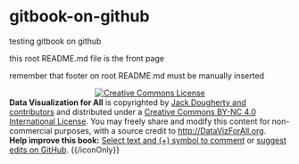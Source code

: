 # gitbook-on-github

testing gitbook on github

this root README.md file is the front page

remember that footer on root README.md must be manually inserted

<div style="text-align:center">
<a rel="license" href="http://creativecommons.org/licenses/by-nc/4.0/">
  <img alt="Creative Commons License" style="border-width:0" src="https://licensebuttons.net/l/by-nc/4.0/88x31.png" />
</a></div>
<div style="text-align:left">
<strong>Data Visualization for All</strong> is copyrighted
by <a href="https://www.datavizforall.org/introduction/who.html">Jack Dougherty and contributors</a>
and distributed under a <a rel="license" href="http://creativecommons.org/licenses/by-nc/4.0/">Creative Commons BY-NC 4.0 International License</a>.
You may freely share and modify this content for non-commercial purposes, with a source credit to <a href="http://DataVizForAll.org">http://DataVizForAll.org</a>.
<br /><strong>Help improve this book:</strong> <a href="https://www.datavizforall.org/gitbook/improve.html">Select text and (+) symbol to comment</a> or <a href="https://github.com/JackDougherty/datavizforall">suggest edits on GitHub</a>.
{{/iconOnly}}
</div>
